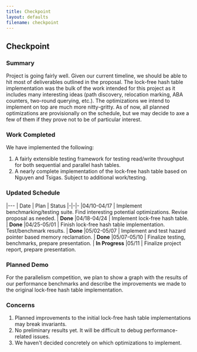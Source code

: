 ```yaml
---
title: Checkpoint
layout: defaults
filename: checkpoint
---
```


## Checkpoint

### Summary

Project is going fairly well. Given our current timeline, we should be able to hit most of deliverables outlined in the proposal. The lock-free hash table implementation was the bulk of the work intended for this project as it includes many interesting ideas (path discovery, relocation marking, ABA counters, two-round querying, etc.). The optimizations we intend to implement on top are much more nitty-gritty. As of now, all planned optimizations are provisionally on the schedule, but we may decide to axe a few of them if they prove not to be of particular interest.

### Work Completed

We have implemented the following:
1. A fairly extensible testing framework for testing read/write throughput for both sequential and parallel hash tables.
2. A nearly complete implementation of the lock-free hash table based on Nguyen and Tsigas. Subject to additional work/testing.

### Updated Schedule

|---
| Date | Plan | Status
|-|-|-
|04/10-04/17 | Implement benchmarking/testing suite. Find interesting potential optimizations. Revise proposal as needed. | **Done**
|04/18-04/24 | Implement lock-free hash table. | **Done**
|04/25-05/01 | Finish lock-free hash table implementation. Test/benchmark results. | **Done**
|05/02-05/07 | Implement and test hazard pointer based memory reclamation. | **Done**
|05/07-05/10 | Finalize testing, benchmarks, prepare presentation. | **In Progress**
|05/11       | Finalize project report, prepare presentation. 

### Planned Demo

For the parallelism competition, we plan to show a graph with the results of our performance benchmarks and describe the improvements we made to the original lock-free hash table implementation.

### Concerns

1. Planned improvements to the initial lock-free hash table implementations may break invariants.
2. No preliminary results yet. It will be difficult to debug performance-related issues.
3. We haven't decided concretely on which optimizations to implement.

